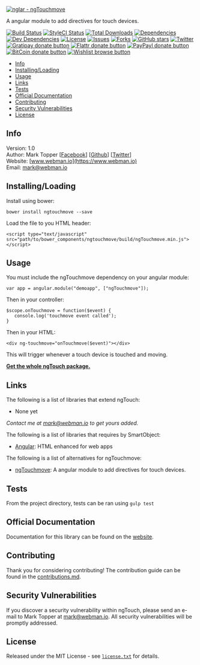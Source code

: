 [![nglar - ngTouchmove](http://static-content.webman.io/github.com/nglar/ngTouchmove.png)](https://www.webman.io/nglar/ngTouchmove)

A angular module to add directives for touch devices.

[![Build Status](https://travis-ci.org/nglar/ngTouchmove.svg?branch=master)](https://travis-ci.org/nglar/ngTouchmove)
[![StyleCI Status](https://styleci.io/repos/30239459/shield?style=flat)](https://styleci.io/repos/30239459)
[![Total Downloads](https://img.shields.io/github/downloads/nglar/ngTouchmove/latest/total.svg)](https://github.com/nglar/ngTouchmove)
[![Dependencies](https://img.shields.io/david/nglar/ngTouchmove.svg)](https://github.com/nglar/ngTouchmove)
[![Dev Dependencies](https://img.shields.io/david/dev/nglar/ngTouchmove.svg)](https://github.com/nglar/ngTouchmove)
[![License](https://img.shields.io/bower/l/ngtouchmove.svg)](https://github.com/nglar/ngTouchmove)
[![Issues](https://img.shields.io/github/issues/nglar/ngTouchmove.svg)](https://github.com/nglar/ngTouchmove/issues)
[![Forks](https://img.shields.io/github/forks/nglar/ngTouchmove.svg)](https://github.com/nglar/ngTouchmove/network)
[![GitHub stars](https://img.shields.io/github/stars/nglar/ngTouchmove.svg)](https://github.com/nglar/ngTouchmove/stargazers)
[![Twitter](https://img.shields.io/twitter/url/https/github.com/nglar/ngTouchmove.svg?style=social?style=flat)](https://twitter.com/intent/tweet?text=Check+out+this+awesome+Angular+module!+Adds+directives+for+touch+events+for+touch+devices.+%23angularjs+%23jsdev+https%3A%2F%2Fgithub.com%2Fnglar%2FngTouchmove)
[![Gratipay donate button](https://img.shields.io/gratipay/marktopper.svg)](https://www.gratipay.com/marktopper/ "Donate weekly to this project using Gratipay")
[![Flattr donate button](https://img.shields.io/badge/flattr-donate-yellow.svg)](http://flattr.com/profile/marktopper "Donate monthly to this project using Flattr")
[![PayPayl donate button](https://img.shields.io/badge/paypal-donate-yellow.svg)](https://www.paypal.com/cgi-bin/webscr?cmd=_s-xclick&hosted_button_id=LGMRSYNWLWBAU "Donate once-off to this project using Paypal")
[![BitCoin donate button](https://img.shields.io/badge/bitcoin-donate-yellow.svg)](https://www.coinbase.com/checkouts/c5a01e3bb552fbfa301b696371d8df48 "Donate once-off to this project using BitCoin")
[![Wishlist browse button](https://img.shields.io/badge/wishlist-donate-yellow.svg)](http://amzn.com/w/3CVLUT2YS911W "Buy an item on our wishlist for us")

* [Info](#info)
* [Installing/Loading](#installingloading)
* [Usage](#usage)
* [Links](#links)
* [Tests](#tests)
* [Official Documentation](#official-documentation)
* [Contributing](#contributing)
* [Security Vulnerabilities](#security-vulnerabilities)
* [License](#license)

## Info

Version: 1.0    
Author: Mark Topper [[Facebook](https://facebook.com/marktopper)] [[Github](https://github.com/marktopper)] [[Twitter](https://twitter.com/webman.io)]    
Website: [www.webman.io](https://www.webman.io)    
Email: [mark@webman.io](mailto:mark@webman.io)

## Installing/Loading

Install using bower:
```
bower install ngtouchmove --save
```

Load the file to you HTML header:
```
<script type="text/javascript" src="path/to/bower_components/ngtouchmove/build/ngTouchmove.min.js"></script>
```

## Usage

You must include the ngTouchmove dependency on your angular module:
````
var app = angular.module("demoapp", ["ngTouchmove"]);
````

Then in your controller:

```
$scope.onTouchmove = function($event) {
   console.log('touchmove event called');
}
```

Then in your HTML:
```
<div ng-touchmove="onTouchmove($event)"></div>
```

This will trigger whenever a touch device is touched and moving.

[__Get the whole ngTouch package.__](https://github.com/nglar/ngTouch)

## Links

The following is a list of libraries that extend ngTouch:

 * None yet

*Contact me at [mark@webman.io](mailto:mark@webman.io) to get yours added.*

The following is a list of libraries that requires by SmartObject:

 * [Angular](https://github.com/angular/angular.js):
HTML enhanced for web apps

The following is a list of alternatives for ngTouchmove:
* [ngTouchmove](https://github.com/nglar/ngTouch):
A angular module to add directives for touch devices.

## Tests

From the project directory, tests can be ran using `gulp test`

## Official Documentation

Documentation for this library can be found on the [website](https://www.webman.io/nglar/ngtouchmove).

## Contributing

Thank you for considering contributing! The contribution guide can be found in the [contributions.md](https://github.com/nglar/ngTouchmove/blob/master/contributions.md).

## Security Vulnerabilities

If you discover a security vulnerability within ngTouch, please send an e-mail to Mark Topper at [mark@webman.io](mailto:mark@webman.io). All security vulnerabilities will be promptly addressed.

## License

Released under the MIT License - see [`license.txt`](https://github.com/nglar/ngTouchmove/blob/master/license) for details.

